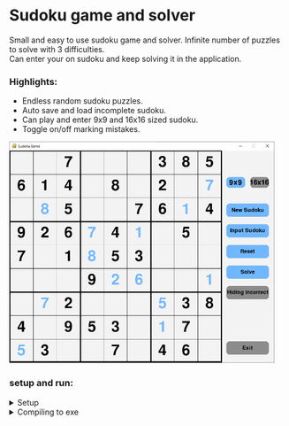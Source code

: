# Sudoku game and solver
Small and easy to use sudoku game and solver. Infinite number of puzzles to solve with 3 difficulties.  
Can enter your on sudoku and keep solving it in the application.  

### Highlights:
* Endless random sudoku puzzles.
* Auto save and load incomplete sudoku.
* Can play and enter 9x9 and 16x16 sized sudoku.
* Toggle on/off marking mistakes.

<img src="example.gif" height="400" />  

### setup and run:
<details>
  <summary>Setup</summary>
  This guide is based on windows console.  
  
  set up the environment:  
  ```
  py -m venv venv
  ```
  starting the environment:  
  ```
  venv\Scripts\activate
  ```
  install the needed libraries:
  ```
  pip install .
  ```
  use pytest tests:
  ```
  pip install .[test]
  ```  
  
</details>

<details>
  <summary>Compiling to exe</summary>
  
  1. Install 'pyinstaller' using:
  ```
  pip install .[exe]
  ```
  2. Compiling:  
  ```
  pyinstaller  -F --noconsol game.py
  ```
  3. When the process is complete, the game.exe will be in the sub folder 'dist'.
  
</details>
